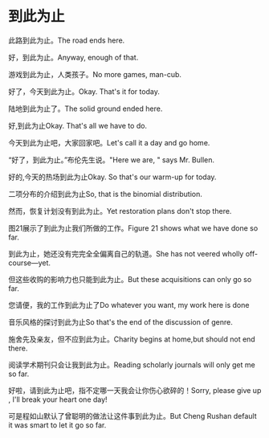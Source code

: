 # 到此为止

<p><span class="chinese">此路到此为止。</span><span class="english">The road ends here.</span></p>

<p><span class="chinese">好，到此为止。</span><span class="english">Anyway, enough of that.</span></p>

<p><span class="chinese">游戏到此为止，人类孩子。</span><span class="english">No more games, man-cub.</span></p>

<p><span class="chinese">好了，今天到此为止。</span><span class="english">Okay. That's it for today.</span></p>

<p><span class="chinese">陆地到此为止了。</span><span class="english">The solid ground ended here.</span></p>

<p><span class="chinese">好,到此为止</span><span class="english">Okay. That's all we have to do.</span></p>

<p><span class="chinese">今天到此为止吧，大家回家吧。</span><span class="english">Let's call it a day and go home.</span></p>

<p><span class="chinese">“好了，到此为止。”布伦先生说。</span><span class="english">"Here we are, " says Mr. Bullen.</span></p>

<p><span class="chinese">好的,今天的热场到此为止</span><span class="english">Okay. So that's our warm-up for today.</span></p>

<p><span class="chinese">二项分布的介绍到此为止</span><span class="english">So, that is the binomial distribution.</span></p>

<p><span class="chinese">然而，恢复计划没有到此为止。</span><span class="english">Yet restoration plans don't stop there.</span></p>

<p><span class="chinese">图21展示了到此为止我们所做的工作。</span><span class="english">Figure 21 shows what we have done so far.</span></p>

<p><span class="chinese">到此为止，她还没有完完全全偏离自己的轨道。</span><span class="english">She has not veered wholly off-course—yet.</span></p>

<p><span class="chinese">但这些收购的影响力也只能到此为止。</span><span class="english">But these acquisitions can only go so far.</span></p>

<p><span class="chinese">您请便，我的工作到此为止了</span><span class="english">Do whatever you want, my work here is done</span></p>

<p><span class="chinese">音乐风格的探讨到此为止</span><span class="english">So that's the end of the discussion of genre.</span></p>

<p><span class="chinese">施舍先及亲友，但不应到此为止。</span><span class="english">Charity begins at home,but should not end there.</span></p>

<p><span class="chinese">阅读学术期刊只会让我到此为止。</span><span class="english">Reading scholarly journals will only get me so far.</span></p>

<p><span class="chinese">好啦，请到此为止吧，指不定哪一天我会让你伤心欲碎的！</span><span class="english">Sorry, please give up , I'll break your heart one day!</span></p>

<p><span class="chinese">可是程如山默认了曾聪明的做法让这件事到此为止。</span><span class="english">But Cheng Rushan default it was smart to let it go so far.</span></p>

